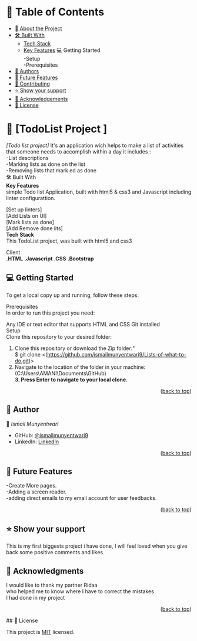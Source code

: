 <a name="readme-top"></a>

# 📗 Table of Contents

- [📖 About the Project](#about-project)<br>
- [🛠 Built With](#built-with)
    - [Tech Stack](#tech-stack)
    - [Key Features](#key-features)
💻 Getting Started<br>
-Setup<br>
-Prerequisites<br>
- [👥 Authors](#authors)<br>
- [🔭 Future Features](#future-features)
- [🤝 Contributing](#contributing)
- [⭐️ Show your support](#support)
- [🙏 Acknowledgements](#acknowledgements)
- [📝 License](#license)

# 📖 [TodoList Project ] <a name="about-project"></a>


*[Todo list project]* It's an application wich helps to make a list of activities that someone needs to accomplish within a day
it includes :  <br>
-List descriptions <br>
-Marking lists as done on the list <br>
-Removing lists that mark   ed as done <br>
🛠 Built With<br>
**Key Features**<br>
simple Todo list Application, built with html5 & css3 and Javascript including linter configurattion.<br>

[Set up linters]<br>
[Add Lists on UI]<br>
[Mark lists as done]<br>
[Add Remove done lits]<br>
**Tech Stack**<br>
This TodoList
project, was built with html5 and css3

Client<br>
**.HTML**
**.Javascript**
**.CSS**
**.Bootstrap**


## 💻 Getting Started<br>
To get a local copy up and running, follow these steps.<br>

Prerequisites<br>
In order to run this project you need:<br>

Any IDE or text editor that supports HTML and CSS
Git installed<br>
Setup<br>
Clone this repository to your desired folder:<br>

1. Clone this repository or download the Zip folder:"<br>
$ git clone <(https://github.com/ismailmunyentwari9/Lists-of-what-to-do.git)><br>
2. Navigate to the location of the folder in your machine:<br>
(C:\Users\AMANI\Documents\GitHub)<br>
**3. Press Enter to navigate to your local clone.**
<p align="right">(<a href="#readme-top">back to top</a>)</p>

## 👥 Author<a name="authors"></a>


👤 *Ismail Munyentwari*

- GitHub: [@ismailmunyentwari9](https://github.com/ismailmunyentwari9)
- LinkedIn: [LinkedIn](https://www.linkedin.com/in/munyentwari-ismail-754718191/)


<p align="right">(<a href="#readme-top">back to top</a>)</p>


## 🔭 Future Features <a name="future-features"></a>
-Create More pages.  <br>
-Adding a screen reader.  <br>
-adding direct emails to my email account for user feedbacks.  <br>

<p align="right">(<a href="#readme-top">back to top</a>)</p>

## ⭐️ Show your support <a name="support"></a>

This is my first biggests project i have done, I will  feel loved when you  give back some positive comments and likes 
## 🙏 Acknowledgments <a name="acknowledgements"></a>

I would like to thank my partner Ridaa<br>who helped me to know where I have to correct the mistakes<br>
I had done in my project 

<p align="right">(<a href="#readme-top">back to top</a>)</p>
## 📝 License <a name="license"></a>

This project is [MIT](./LICENSE) licensed.
<a name="readme-top"></a>

